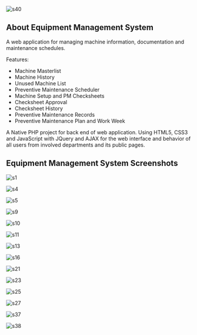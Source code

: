 ![s40](https://github.com/vicento-cares/Equipment-Management-System/assets/158264850/1641549f-07f3-4816-ae2c-f793e7ba3c45)

## About Equipment Management System

A web application for managing machine information, documentation and maintenance schedules. 

Features:

- Machine Masterlist
- Machine History
- Unused Machine List
- Preventive Maintenance Scheduler
- Machine Setup and PM Checksheets
- Checksheet Approval
- Checksheet History
- Preventive Maintenance Records
- Preventive Maintenance Plan and Work Week

A Native PHP project for back end of web application. 
Using HTML5, CSS3 and JavaScript with JQuery and AJAX for the web interface and behavior of all users from involved departments and its public pages.

## Equipment Management System Screenshots

![s1](https://github.com/vicento-cares/Equipment-Management-System/assets/158264850/87d17f64-53fb-4c57-bc5e-12551a3c0be9)

![s4](https://github.com/vicento-cares/Equipment-Management-System/assets/158264850/c019b5e0-7c53-4448-8375-13e6498f8549)

![s5](https://github.com/vicento-cares/Equipment-Management-System/assets/158264850/1caacd59-1499-4243-b350-ee9aa11277c9)

![s9](https://github.com/vicento-cares/Equipment-Management-System/assets/158264850/d4683c91-8ea8-45af-bd73-5ff90abd7784)

![s10](https://github.com/vicento-cares/Equipment-Management-System/assets/158264850/528c8cf9-86f5-4386-9551-6ea9cfd42816)

![s11](https://github.com/vicento-cares/Equipment-Management-System/assets/158264850/7a4cf932-64ba-4179-a137-ac2173dfe6eb)

![s13](https://github.com/vicento-cares/Equipment-Management-System/assets/158264850/d8e58638-2d15-4430-a51f-cbd6b218bf9d)

![s16](https://github.com/vicento-cares/Equipment-Management-System/assets/158264850/aecca45a-711b-44c4-a674-84dcc80ba7d2)

![s21](https://github.com/vicento-cares/Equipment-Management-System/assets/158264850/2c05d943-f0ff-487c-aa4c-06568ca398f7)

![s23](https://github.com/vicento-cares/Equipment-Management-System/assets/158264850/da23d493-08d5-4ddc-ba5e-e21f0b270d17)

![s25](https://github.com/vicento-cares/Equipment-Management-System/assets/158264850/bf2f75c6-0f05-41c8-8447-a80ef279df0d)

![s27](https://github.com/vicento-cares/Equipment-Management-System/assets/158264850/2541f836-7867-4b6d-8ede-51882527c140)

![s37](https://github.com/vicento-cares/Equipment-Management-System/assets/158264850/0e951198-3a14-4e7e-b876-60ce333039aa)

![s38](https://github.com/vicento-cares/Equipment-Management-System/assets/158264850/ef7b3876-becd-4af3-a1ac-524378b19fb6)

